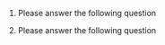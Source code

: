 1. Please answer the following question
<question source="https://raw.githubusercontent.com/durgadhatri/DurgaODLdoc/main/rds_and_ec2/questions/Page4/question-01.md" />



2. Please answer the following question
<question source="https://raw.githubusercontent.com/durgadhatri/DurgaODLdoc/main/rds_and_ec2/questions/Page4/question-02.md" />



